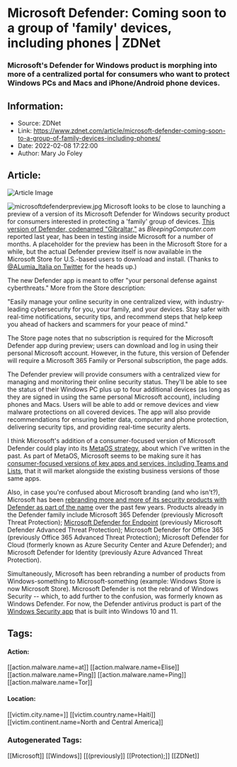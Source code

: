 # Microsoft Defender: Coming soon to a group of 'family' devices, including phones | ZDNet
### Microsoft's Defender for Windows product is morphing into more of a centralized portal for consumers who want to protect Windows PCs and Macs and iPhone/Android phone devices.

## Information:
+ Source: ZDNet
+ Link: https://www.zdnet.com/article/microsoft-defender-coming-soon-to-a-group-of-family-devices-including-phones/
+ Date: 2022-02-08 17:22:00
+ Author: Mary Jo Foley


## Article:
![Article Image](https://www.zdnet.com/a/img/resize/414a07798ecd50123b5786450c71bd079df3be50/2022/02/08/720b5029-0ce3-4105-bf46-2876f18a7256/microsoftdefenderpreviewinstore.jpg?width=770&height=578&fit=crop&auto=webp)

![microsoftdefenderpreview.jpg](https://www.zdnet.com/a/img/resize/a078d22eda75e7180ae5197b829cdf4c7459694a/2022/02/08/5bdb4e14-54e0-4058-908e-3111c26ec40a/microsoftdefenderpreview.jpg?width=1200&fit=bounds&auto=webp)
Microsoft looks to be close to launching a preview of a version of its Microsoft Defender for Windows security product for consumers interested in protecting a 'family' group of devices. [This version of Defender, codenamed "Gibraltar,"](https://www.bleepingcomputer.com/news/microsoft/microsoft-defender-for-windows-is-getting-a-massive-overhaul/) as *BleepingComputer.com* reported last year, has been in testing inside Microsoft for a number of months. A placeholder for the preview has been in the Microsoft Store for a while, but the actual Defender preview itself is now available in the Microsoft Store for U.S.-based users to download and install. (Thanks to [@ALumia\_Italia on Twitter](https://twitter.com/ALumia_Italia/status/1490777933958598661) for the heads up.)  
   
The new Defender app is meant to offer "your personal defense against cyberthreats." More from the Store description:   
   
"Easily manage your online security in one centralized view, with industry-leading cybersecurity for you, your family, and your devices. Stay safer with real-time notifications, security tips, and recommend steps that help keep you ahead of hackers and scammers for your peace of mind."   
   
The Store page notes that no subscription is required for the Microsoft Defender app during preview; users can download and log in using their personal Microsoft account. However, in the future, this version of Defender will require a Microsoft 365 Family or Personal subscription, the page adds.   
   
The Defender preview will provide consumers with a centralized view for managing and monitoring their online security status. They'll be able to see the status of their Windows PC plus up to four additional devices (as long as they are signed in using the same personal Microsoft account), including phones and Macs. Users will be able to add or remove devices and view malware protections on all covered devices. The app will also provide recommendations for ensuring better data, computer and phone protection, delivering security tips, and providing real-time security alerts.   
   
I think Microsoft's addition of a consumer-focused version of Microsoft Defender could play into its [MetaOS strategy](https://www.zdnet.com/article/metaos-microsoft-365-wechat-whole-life-experience/), about which I've written in the past. As part of MetaOS, Microsoft seems to be making sure it has [consumer-focused versions of key apps and services, including Teams and Lists](https://www.zdnet.com/article/microsoft-makes-available-a-standalone-test-version-of-its-lists-app/), that it will market alongside the existing business versions of those same apps.   
   
Also, in case you're confused about Microsoft branding (and who isn't?), Microsoft has been [rebranding more and more of its security products with Defender as part of the name](https://redmondmag.com/articles/2020/09/28/microsoft-rebrands-enterprise-security-solutions.aspx) over the past few years. Products already in the Defender family include Microsoft 365 Defender (previously Microsoft Threat Protection); [Microsoft Defender for Endpoint](https://www.zdnet.com/article/microsoft-defender-for-endpoint-now-spots-unpatched-bugs-in-ios-and-android-devices/) (previously Microsoft Defender Advanced Threat Protection); Microsoft Defender for Office 365 (previously Office 365 Advanced Threat Protection); Microsoft Defender for Cloud (formerly known as Azure Security Center and Azure Defender); and Microsoft Defender for Identity (previously Azure Advanced Threat Protection).

Simultaneously, Microsoft has been rebranding a number of products from Windows-something to Microsoft-something (example: Windows Store is now Microsoft Store). Microsoft Defender is not the rebrand of Windows Security -- which, to add further to the confusion, was formerly known as Windows Defender. For now, the Defender antivirus product is part of the [Windows Security app](https://redmondmag.com/articles/2020/09/28/microsoft-rebrands-enterprise-security-solutions.aspx) that is built into Windows 10 and 11.





## Tags:

#### Action:
[[action.malware.name=at]] [[action.malware.name=Elise]] [[action.malware.name=Ping]] [[action.malware.name=Ping]] [[action.malware.name=Tor]]

#### Location:
[[victim.city.name=]] [[victim.country.name=Haiti]] [[victim.continent.name=North and Central America]]

### Autogenerated Tags:
[[Microsoft]] [[Windows]] [[(previously]] [[Protection);]] [[ZDNet]]

